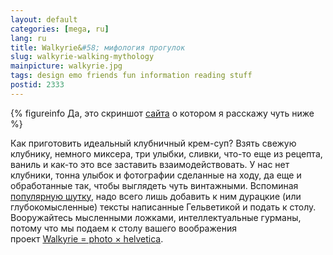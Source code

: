 ```yaml
---
layout: default
categories: [mega, ru]
lang: ru
title: Walkyrie&#58; мифология прогулок
slug: walkyrie-walking-mythology
mainpicture: walkyrie.jpg
tags: design emo friends fun information reading stuff 
postid: 2333
---
```




{% figureinfo Да, это скриншот <a href="http://walkyrie.org/">сайта</a> о котором я расскажу чуть ниже %}



Как приготовить идеальный клубничный крем-суп? Взять свежую клубнику, немного миксера, три улыбки, сливки, что-то еще из рецепта, ваниль и как-то это все заставить взаимодействовать. У нас нет клубники, тонна улыбок и фотографии сделанные на ходу, да еще и обработанные так, чтобы выглядеть чуть винтажными. Вспоминая <a href="http://www.danklife.com/blog/wp-content/uploads/2010/06/pfnqn.jpg">популярную шутку</a>, надо всего лишь добавить к ним дурацкие (или глубокомысленные) тексты написанные Гельветикой и подать к столу. Вооружайтесь мысленными ложками, интеллектуальные гурманы, потому что мы подаем к столу вашего воображения <nobr>проект <a href="http://walkyrie.org/">Walkyrie = photo × helvetica</a></nobr>.